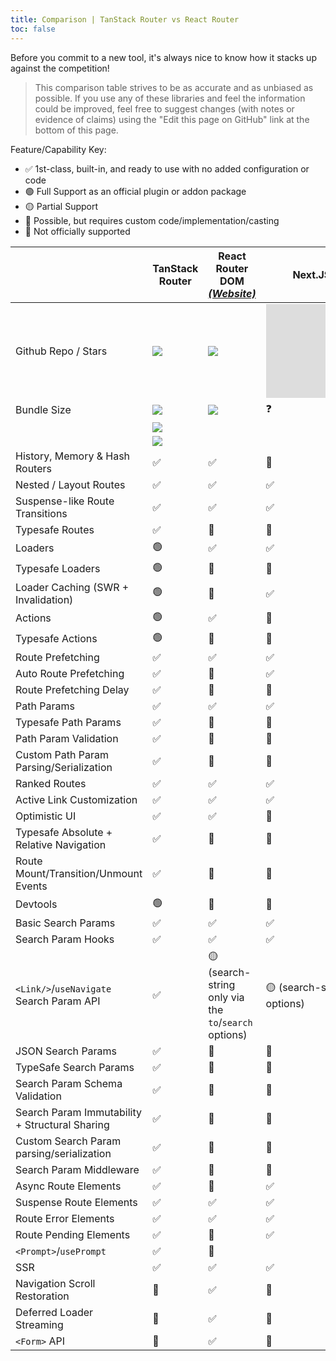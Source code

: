```yaml
---
title: Comparison | TanStack Router vs React Router
toc: false
---
```


Before you commit to a new tool, it's always nice to know how it stacks up against the competition!

> This comparison table strives to be as accurate and as unbiased as possible. If you use any of these libraries and feel the information could be improved, feel free to suggest changes (with notes or evidence of claims) using the "Edit this page on GitHub" link at the bottom of this page.

Feature/Capability Key:

- ✅ 1st-class, built-in, and ready to use with no added configuration or code
- 🟢 Full Support as an official plugin or addon package
- 🟡 Partial Support
- 🔶 Possible, but requires custom code/implementation/casting
- 🛑 Not officially supported

|                                                | TanStack Router                                  | React Router DOM [_(Website)_][router]                | Next.JS [_(Website)_][nextjs]                         |
| ---------------------------------------------- | ------------------------------------------------ | ----------------------------------------------------- | ----------------------------------------------------- |
| Github Repo / Stars                            | [![][stars-tanstack-router]][gh-tanstack-router] | [![][stars-router]][gh-router]                        | [![][stars-nextjs]][gh-nextjs]                        |
| Bundle Size                                    | [![][bp-tanstack-router]][bpl-tanstack-router]   | [![][bp-router]][bpl-router]                          | ❓                                                    |
|                                                | [![][bp-tanstack-loaders]][bpl-tanstack-loaders] |                                                       |                                                       |
|                                                | [![][bp-tanstack-actions]][bpl-tanstack-actions] |                                                       |                                                       |
| History, Memory & Hash Routers                 | ✅                                               | ✅                                                    | 🛑                                                    |
| Nested / Layout Routes                         | ✅                                               | ✅                                                    | ✅                                                    |
| Suspense-like Route Transitions                | ✅                                               | ✅                                                    | ✅                                                    |
| Typesafe Routes                                | ✅                                               | 🛑                                                    | 🛑                                                    |
| Loaders                                        | 🟢                                               | ✅                                                    | ✅                                                    |
| Typesafe Loaders                               | 🟢                                               | 🔶                                                    | 🛑                                                    |
| Loader Caching (SWR + Invalidation)            | 🟢                                               | 🛑                                                    | ✅                                                    |
| Actions                                        | 🟢                                               | ✅                                                    | 🛑                                                    |
| Typesafe Actions                               | 🟢                                               | 🔶                                                    | 🛑                                                    |
| Route Prefetching                              | ✅                                               | ✅                                                    | ✅                                                    |
| Auto Route Prefetching                         | ✅                                               | 🛑                                                    | ✅                                                    |
| Route Prefetching Delay                        | ✅                                               | 🔶                                                    | 🛑                                                    |
| Path Params                                    | ✅                                               | ✅                                                    | ✅                                                    |
| Typesafe Path Params                           | ✅                                               | 🛑                                                    | 🛑                                                    |
| Path Param Validation                          | ✅                                               | 🛑                                                    | 🛑                                                    |
| Custom Path Param Parsing/Serialization        | ✅                                               | 🛑                                                    | 🛑                                                    |
| Ranked Routes                                  | ✅                                               | ✅                                                    | ✅                                                    |
| Active Link Customization                      | ✅                                               | ✅                                                    | ✅                                                    |
| Optimistic UI                                  | ✅                                               | ✅                                                    | 🔶                                                    |
| Typesafe Absolute + Relative Navigation        | ✅                                               | 🛑                                                    | 🛑                                                    |
| Route Mount/Transition/Unmount Events          | ✅                                               | 🛑                                                    | 🛑                                                    |
| Devtools                                       | 🟢                                               | 🛑                                                    | 🛑                                                    |
| Basic Search Params                            | ✅                                               | ✅                                                    | ✅                                                    |
| Search Param Hooks                             | ✅                                               | ✅                                                    | ✅                                                    |
| `<Link/>`/`useNavigate` Search Param API       | ✅                                               | 🟡 (search-string only via the `to`/`search` options) | 🟡 (search-string only via the `to`/`search` options) |
| JSON Search Params                             | ✅                                               | 🔶                                                    | 🔶                                                    |
| TypeSafe Search Params                         | ✅                                               | 🛑                                                    | 🛑                                                    |
| Search Param Schema Validation                 | ✅                                               | 🛑                                                    | 🛑                                                    |
| Search Param Immutability + Structural Sharing | ✅                                               | 🛑                                                    | 🛑                                                    |
| Custom Search Param parsing/serialization      | ✅                                               | 🔶                                                    | 🛑                                                    |
| Search Param Middleware                        | ✅                                               | 🛑                                                    | 🛑                                                    |
| Async Route Elements                           | ✅                                               | 🛑                                                    | ✅                                                    |
| Suspense Route Elements                        | ✅                                               | ✅                                                    | ✅                                                    |
| Route Error Elements                           | ✅                                               | ✅                                                    | ✅                                                    |
| Route Pending Elements                         | ✅                                               | 🛑                                                    | ✅                                                    |
| `<Prompt>`/`usePrompt`                         | ✅                                               | 🔶                                                    |                                                       |
| SSR                                            | ✅                                               | ✅                                                    | ✅                                                    |
| Navigation Scroll Restoration                  | 🛑                                               | ✅                                                    | 🛑                                                    |
| Deferred Loader Streaming                      | 🛑                                               | ✅                                                    | 🔶                                                    |
| `<Form>` API                                   | 🛑                                               | ✅                                                    | 🛑                                                    |

[bp-tanstack-router]: https://badgen.net/bundlephobia/minzip/@tanstack/router@beta?label=Router
[bpl-tanstack-router]: https://bundlephobia.com/result?p=@tanstack/router@beta
[bp-tanstack-loaders]: https://badgen.net/bundlephobia/minzip/@tanstack/react-loaders@beta?label=Loaders
[bpl-tanstack-loaders]: https://bundlephobia.com/result?p=@tanstack/react-loaders@beta
[bp-tanstack-actions]: https://badgen.net/bundlephobia/minzip/@tanstack/react-actions@beta?label=Actions
[bpl-tanstack-actions]: https://bundlephobia.com/result?p=@tanstack/react-actions@beta
[gh-tanstack-router]: https://github.com/tanstack/router
[stars-tanstack-router]: https://img.shields.io/github/stars/tanstack/router?label=%F0%9F%8C%9F
[_]: _
[router]: https://github.com/remix-run/react-router
[bp-router]: https://badgen.net/bundlephobia/minzip/router-dom?label=All
[gh-router]: https://github.com/remix-run/router
[stars-router]: https://img.shields.io/github/stars/remix-run/react-router
[bpl-router]: https://bundlephobia.com/result?p=router-dom
[bpl-history]: https://bundlephobia.com/result?p=history
[_]: _
[bp-nextjs]: https://badgen.net/bundlephobia/minzip/next.js?label=All
[gh-nextjs]: https://github.com/vercel/next.js
[stars-nextjs]: https://img.shields.io/github/stars/vercel/next.js?label=%F0%9F%8C%9F
[bpl-nextjs]: https://bundlephobia.com/result?p=next
